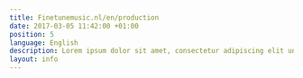 ```yaml
---
title: Finetunemusic.nl/en/production
date: 2017-03-05 11:42:00 +01:00
position: 5
language: English
description: Lorem ipsum dolor sit amet, consectetur adipiscing elit unde omnis.
layout: info
---
```


